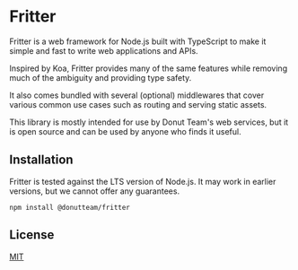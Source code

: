 # Fritter
Fritter is a web framework for Node.js built with TypeScript to make it simple and fast to write web applications and APIs.

Inspired by Koa, Fritter provides many of the same features while removing much of the ambiguity and providing type safety.

It also comes bundled with several (optional) middlewares that cover various common use cases such as routing and serving static assets.

This library is mostly intended for use by Donut Team's web services, but it is open source and can be used by anyone who finds it useful.

## Installation
Fritter is tested against the LTS version of Node.js. It may work in earlier versions, but we cannot offer any guarantees.

```
npm install @donutteam/fritter
```

## License
[MIT](https://github.com/donutteam/npm-fritter/blob/main/LICENSE.md)